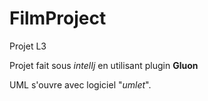# FilmProject
Projet L3

Projet fait sous *intelIj* en utilisant plugin **Gluon**

UML s'ouvre avec logiciel "*umlet*".
